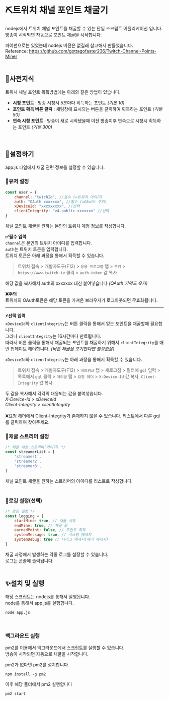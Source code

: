 # ⛏️트위치 채널 포인트 채굴기

nodejs에서 트위치 채널 포인트를 채굴할 수 있는 단일 스크립트 어플리케이션 입니다.  
방송이 시작되면 자동으로 포인트 채굴을 시작합니다.
<br>

파이썬으로는 있었는데 nodejs 버전은 없길래 참고해서 만들었습니다.  
Reference: https://github.com/gottagofaster236/Twitch-Channel-Points-Miner<br>
<br>

## 📖사전지식
트위치 채널 포인트 획득방법에는 아래와 같은 방법이 있습니다.
 - **시청 포인트** : 방송 시청시 5분마다 획득하는 포인트 *(기본 10)*
 - **포인트 획득 버튼 클릭** : 채팅창에 표시되는 버튼을 클릭하여 획득하는 포인트 *(기본 50)*
 - **연속 시청 포인트** : 방송이 새로 시작됐을때 이전 방송이후 연속으로 시청시 획득하는 포인트 *(기본 300)*
<br>

## 🔧설정하기
app.js 파일에서 채굴 관련 정보를 설정할 수 있습니다.

### 👤유저 설정
```js
const user = {
    channel: "twichId", //필수 (=트위치 아이디)
    auth: "OAuth xxxxxxx", //필수 (=OAuth 쿠키)
    xDeviceId: "xxxxxxxxx", //선택
    clientIntegrity: "v4.public.xxxxxxx" //선택
}
```
채널 포인트 채굴을 원하는 본인의 트위치 계정 정보를 작성합니다.<br>

**✅필수 입력**  
```channel```은 본인의 트위치 아이디를 입력합니다.  
```auth```는 트위치 토큰을 입력합니다.  
트위치 토큰은 아래 과정을 통해서 획득할 수 있습니다.  
> 트위치 접속 > 개발자도구(F12) > ```응용 프로그램``` 탭 > ```쿠키``` > ```https://www.twitch.tv``` 클릭 > ```auth-token``` 값 복사

해당 값을 복사해서 auth의 xxxxxxx 대신 붙여넣습니다 *(OAuth 키워드 유지)*

**❌주의**  
트위치의 OAuth토큰은 해당 토큰을 가져온 브라우저가 로그아웃되면 무효화됩니다.
<br>

---

**⚡선택 입력**  
```xDeviceId```와 ```clientIntegrity```는 버튼 클릭을 통해서 얻는 포인트을 채굴할때 필요합니다.  
그러나 ```clientIntegrity```는 16시간마다 만료됩니다.  
따라서 버튼 클릭을 통해서 채굴되는 포인트를 채굴하기 위해서 ```clientIntegrity```를 매번 업데이트 해야합니다. *(버튼 채굴을 포기한다면 필요없음)*
 
```xDeviceId```와 ```clientIntegrity```는 아래 과정을 통해서 획득할 수 있습니다.  
> 트위치 접속 > 개발자도구(F12) > ```네트워크``` 탭 > 새로고침 > 필터에 ```gql``` 입력 > 목록에서 ```gql``` 클릭 > ```머리글``` 탭 > ```요청 헤더``` > ```X-Device-Id``` 값 복사, ```Client-Integrity``` 값 복사

두 값을 복사해서 각각의 대응되는 값을 붙여넣습니다.  
*X-Device-Id > xDeviceId*  
*Client-Integrity > clientIntegrity*  
<br>
❌요청 헤더에서 Client-Integrity가 존재하지 않을 수 있습니다. 리스트에서 다른 gql를 클릭하여 찾아주세요.
<br>

### 🔴채굴 스트리머 설정
```js
/* 채굴 대상 스트리머(아이디) */
const streamerList = [
    'streamer1',
    'streamer2',
    'streamer3',
]
```
채널 포인트 채굴을 원하는 스트리머의 아이디를 리스트로 작성합니다.<br>
<br>

### 📝로깅 설정(선택)
```js
/* 로깅 설정 */
const logging = {
    startMine: true, // 채굴 시작
    endMine: true, // 채굴 끝
    earnedPoint: false, // 포인트 획득
    systemMessage: true, // 시스템 메세지
    systemDebug: true // 디버그 메세지(에러 메세지)
}
```
채굴 과정에서 발생하는 각종 로그를 설정할 수 있습니다.<br>
로그는 콘솔에 출력됩니다.<br>
<br>

## ✨설치 및 실행
해당 스크립트는 nodejs를 통해서 실행됩니다.<br>
node를 통해서 app.js를 실행합니다.
```
node app.js
```
<br>

### 백그라운드 실행
pm2를 이용해서 백그라운드에서 스크립트를 실행할 수 있습니다.<br>
방송이 시작되면 자동으로 채굴을 시작합니다.<br>

pm2가 없다면 pm2를 설치합니다
```
npm install -g pm2
```

이후 해당 폴더에서 pm2 실행합니다
```
pm2 start
```
